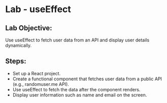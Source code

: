# Lab - useEffect
## Lab Objective:
Use useEffect to fetch user data from an API and display user details dynamically.

## Steps:
* Set up a React project.  
* Create a functional component that fetches user data from a public API (e.g., randomuser.me API).  
* Use useEffect to fetch the data after the component renders.  
* Display user information such as name and email on the screen.  